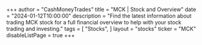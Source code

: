 +++
author = "CashMoneyTrades"
title = "MCK | Stock and Overview"
date = "2024-01-12T10:00:00"
description = "Find the latest information about trading MCK stock for a full financial overview to help with your stock trading and investing."
tags = [
   "Stocks",
]
layout = "stocks"
ticker = "MCK"
disableListPage = true
+++

